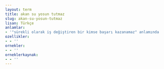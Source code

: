 ```yaml
---
layout: term
title: akan su yosun tutmaz
slug: akan-su-yosun-tutmaz
lisan: Türkçe
anlamlar:
- '"sürekli olarak iş değiştiren bir kimse başarı kazanamaz" anlamında kullanılan bir söz'
ozellikler:
- - ''
ornekler:
- - ''
orneklerkaynak:
- - ''
---
```

